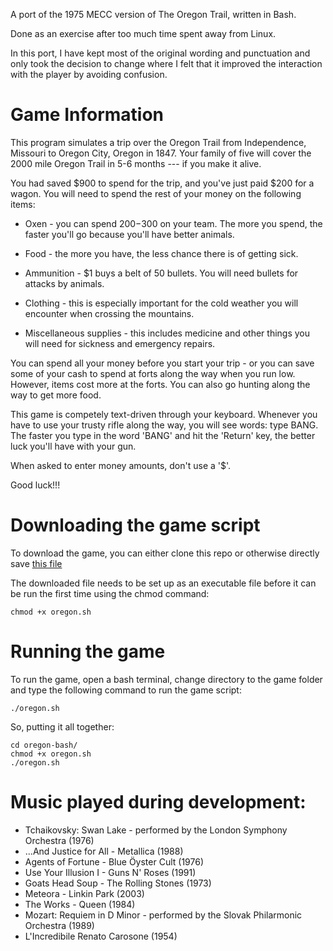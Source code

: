 A port of the 1975 MECC version of The Oregon Trail, written in Bash.

Done as an exercise after too much time spent away from Linux.

In this port, I have kept most of the original wording and punctuation and only took the decision to change where I felt that it improved the interaction with the player by avoiding confusion.

# Game Information
This program simulates a trip over the Oregon Trail from
Independence, Missouri to Oregon City, Oregon in 1847.
Your family of five will cover the 2000 mile Oregon Trail
in 5-6 months --- if you make it alive.

You had saved $900 to spend for the trip, and you've just
paid $200 for a wagon.
You will need to spend the rest of your money on the
following items:

- Oxen - you can spend $200-$300 on your team.
The more you spend, the faster you'll go
because you'll have better animals.

- Food - the more you have, the less chance there
is of getting sick.

- Ammunition - $1 buys a belt of 50 bullets.
You will need bullets for attacks by animals.

- Clothing - this is especially important for the cold
weather you will encounter when crossing
the mountains.

- Miscellaneous supplies - this includes medicine and
other things you will need for sickness
and emergency repairs.

You can spend all your money before you start your trip -
or you can save some of your cash to spend at forts along
the way when you run low.  However, items cost more at
the forts.  You can also go hunting along the way to get
more food.

This game is competely text-driven through your keyboard.
Whenever you have to use your trusty rifle along the way,
you will see words: type BANG.  The faster you type
in the word 'BANG' and hit the 'Return' key, the better
luck you'll have with your gun.

When asked to enter money amounts, don't use a '$'.

Good luck!!!

# Downloading the game script
To download the game, you can either clone this repo or otherwise directly save [this file](https://raw.githubusercontent.com/edvella/oregon-bash/main/oregon.sh)

The downloaded file needs to be set up as an executable file before it can be run the first time using the chmod command:

```
chmod +x oregon.sh
```

# Running the game
To run the game, open a bash terminal, change directory to the game folder and type the following command to run the game script:

```
./oregon.sh
```

So, putting it all together:

```
cd oregon-bash/
chmod +x oregon.sh
./oregon.sh
```

# Music played during development:
- Tchaikovsky: Swan Lake - performed by the London Symphony Orchestra (1976)
- ...And Justice for All - Metallica (1988)
- Agents of Fortune - Blue Öyster Cult (1976)
- Use Your Illusion I - Guns N' Roses (1991)
- Goats Head Soup - The Rolling Stones (1973)
- Meteora - Linkin Park (2003)
- The Works - Queen (1984)
- Mozart: Requiem in D Minor - performed by the Slovak Philarmonic Orchestra (1989)
- L'Incredibile Renato Carosone (1954)
